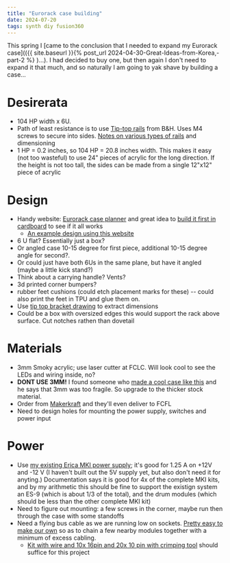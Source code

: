 ```yaml
---
title: "Eurorack case building"
date: 2024-07-20
tags: synth diy fusion360
---
```


This spring I [came to the conclusion that I needed to expand my Eurorack case](({{ site.baseurl }}{% post_url 2024-04-30-Great-Ideas-from-Korea,-part-2 %} )...).  I had decided to buy one, but then again I don't need to expand it that much, and so naturally I am going to yak shave by building a case...

# Desirerata

- 104 HP width x 6U.
- Path of least resistance is to use [Tip-top rails](http://www.tiptopaudio.com/manuals/z-rails.pdf) from B&H.  Uses M4 screws to secure into sides.  [Notes on various types of rails](https://synthracks.com/blog/eurorack-rails-diy-guide) and dimensioning
- 1 HP = 0.2 inches, so 104 HP = 20.8 inches width.  This makes it easy (not too wasteful) to use 24" pieces of acrylic for the long direction.  If the height is not too tall, the sides can be made from a single 12"x12" piece of acrylic

# Design 

- Handy website: [Eurorack case planner](https://intafon.github.io/diyEurorackCasePlanner/) and great idea to [build it first in cardboard](https://www.musicradar.com/tuition/tech/how-to-build-your-own-cardboard-eurorack-modular-case-625196) to see if it all works
    - [An example design using this website](https://ditheringstudio.wordpress.com/2018/11/24/open-source-eurorack-skiff-design/)
- 6 U flat?  Essentially just a box?
- Or angled case  10-15 degree for first piece, additional 10-15 degree angle for second?.
- Or could just have both 6Us in the same plane, but have it angled (maybe a little kick stand?)
- Think about a carrying handle? Vents?
- 3d printed corner bumpers? 
- rubber feet cushions (could etch placement marks for these) -- could also print the feet in TPU and glue them on.
- Use [tip top bracket drawing](https://tiptopaudio.com/z-rails-brackets/) to extract dimensions
- Could be a box with oversized edges this would support the rack above surface. Cut notches rathen than dovetail


# Materials

- 3mm Smoky acrylic; use laser cutter at FCLC.  Will look cool to see the LEDs and wiring inside, no? 
- **DONT USE 3MM!** I found someone who [made a cool case like this](https://blog.cornbeast.com/2017/09/my-laser-cut-transparent-orange-acrylic-sheet-eurorack-case/) and he says that 3mm was too fragile. So upgrade to the thicker stock material.
- Order from [Makerkraft](https://www.makerkraft.com/pages/order-pick-up-in-nyc?nopreview) and they'll even deliver to FCFL
- Need to design holes for mounting the power supply, switches and power input

# Power 

- Use [my existing Erica MKI power supply](https://www.ericasynths.lv/shop/diy-kits-1/mki-x-esedu-diy-1x84hp-case/); it's good for 1.25 A on +12V and -12 V (I haven't built out the 5V supply yet, but also don't need it for anyting.)  Documentation says it is good for 4x of the complete MKI kits, and by my arithmetic this should be fine to support the existign system an ES-9 (which is about 1/3 of the total), and the drum modules (which should be less than the other complete MKI kit)
- Need to figure out mounting: a few screws in the corner, maybe run then through the case with some standoffs
- Need a flying bus cable as we are running low on sockets. [Pretty easy to make our own](https://syntherjack.net/power-supply-ribbon-cable/) so as to chain a few nearby modules together with a minimum of excess cabling.
    - [Kit with wire and 10x 16pin and 20x 10 pin with crimping tool](https://amzn.to/46ffqHx) should suffice for this project
